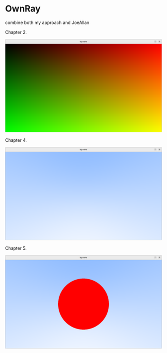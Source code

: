 # OwnRay
combine both my approach and JoeAllan 

Chapter 2. 

![Screenshot of the project](sampleImages/chap2.png)

Chapter 4.

![Screenshot of the project](sampleImages/chap4.png)

Chapter 5.

![Screenshot of the project](sampleImages/chap5.png)

